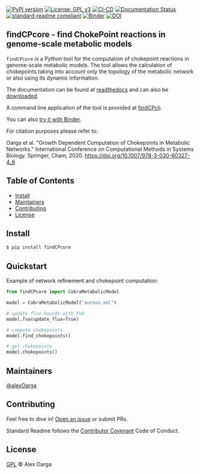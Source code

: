 [![PyPI version](https://badge.fury.io/py/findCPcore.svg)](https://badge.fury.io/py/findCPcore) [![License: GPL v3](https://img.shields.io/badge/License-GPLv3-blue.svg)](https://www.gnu.org/licenses/gpl-3.0) [![CI-CD](https://github.com/findCP/findCPcore/actions/workflows/main.yml/badge.svg)](https://github.com/findCP/findCPcore/actions/workflows/main.yml) [![Documentation Status](https://readthedocs.org/projects/findcpcore/badge/?version=latest)](https://findcpcore.readthedocs.io/en/latest/?badge=latest)		
[![standard-readme compliant](https://img.shields.io/badge/readme%20style-standard-brightgreen.svg)](https://github.com/RichardLitt/standard-readme) [![Binder](https://mybinder.org/badge_logo.svg)](https://mybinder.org/v2/gh/findCP/findCPcore/HEAD?filepath=docs%2Fsource%2FCORE.ipynb) [![DOI](https://zenodo.org/badge/254950974.svg)](https://zenodo.org/badge/latestdoi/254950974)




## findCPcore - find ChokePoint reactions in genome-scale metabolic models

```findCPcore``` is a Python tool for the computation of chokepoint reactions in genome-scale metabolic models. The tool allows the calculation of chokepoints taking into account only the topology of the metabolic network or also using its dynamic information.

The documentation can be found at [readthedocs](https://findcpcore.readthedocs.io/en/latest/) and can also be [downloaded](https://findcpcore.readthedocs.io/_/downloads/en/latest/pdf/).

A command line application of the tool is provided at [findCPcli](https://github.com/findCP/findCPcli).

You can also [try it with Binder](https://mybinder.org/v2/gh/findCP/findCPcore/HEAD?filepath=docs%2Fsource%2FCORE.ipynb).

For citation purposes please refer to:

Oarga et al. "Growth Dependent Computation of Chokepoints in Metabolic Networks." International Conference on Computational Methods in Systems Biology. Springer, Cham, 2020. https://doi.org/10.1007/978-3-030-60327-4_6

## Table of Contents
- [Install](#install)
- [Maintainers](#maintainers)
- [Contributing](#contributing)
- [License](#license)

## Install

```sh
$ pip install findCPcore
```

## Quickstart

Example of network refinement and chokepoint computation:

```python
from findCPcore import CobraMetabolicModel

model = CobraMetabolicModel("aureus.xml")

# update flux bounds with FVA
model.fva(update_flux=True)

# compute chokepoints
model.find_chokepoints()

# get chokepoints
model.chokepoints()
```

## Maintainers

[@alexOarga](https://github.com/alexOarga)

## Contributing

Feel free to dive in! [Open an issue](https://github.com/findCP/findCPcore/issues) or submit PRs.

Standard Readme follows the [Contributor Covenant](http://contributor-covenant.org/version/1/3/0/) Code of Conduct.

## License

[GPL](LICENSE) © Alex Oarga

